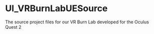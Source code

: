 # UI_VRBurnLabUESource
The source project files for our VR Burn Lab developed for the Oculus Quest 2
